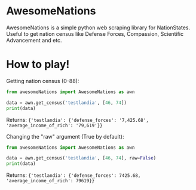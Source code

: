 # AwesomeNations

AwesomeNations is a simple python web scraping library for NationStates. Useful to get nation census like Defense Forces, Compassion, Scientific Advancement and etc.


# How to play!

Getting nation census (0-88):
``` python
from awesomeNations import AwesomeNations as awn

data = awn.get_census('testlandia', [46, 74])
print(data)
```

Returns:
`{'testlandia': {'defense_forces': '7,425.68', 'average_income_of_rich': '79,619'}}`

Changing the "raw" argument (True by default):
``` python
from awesomeNations import AwesomeNations as awn

data = awn.get_census('testlandia', [46, 74], raw=False)
print(data)
```

Returns:
`{'testlandia': {'defense_forces': 7425.68, 'average_income_of_rich': 79619}}`